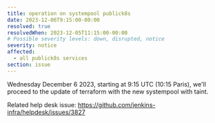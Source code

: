 ```yaml
---
title: operation on systempool publick8s
date: 2023-12-06T9:15:00-00:00
resolved: true
resolvedWhen: 2023-12-05T11:15:00-00:00
# Possible severity levels: down, disrupted, notice
severity: notice
affected:
  - all publick8s services
section: issue
---
```


Wednesday December 6 2023, starting at 9:15 UTC (10:15 Paris), we'll proceed to the update of terraform with the new systempool with taint.

Related help desk issue: https://github.com/jenkins-infra/helpdesk/issues/3827
